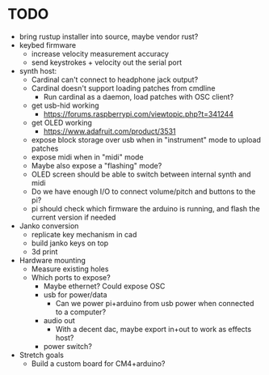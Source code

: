 # TODO
- bring rustup installer into source, maybe vendor rust?
- keybed firmware
  - increase velocity measurement accuracy
  - send keystrokes + velocity out the serial port
- synth host:
  - Cardinal can't connect to headphone jack output?
  - Cardinal doesn't support loading patches from cmdline
    - Run cardinal as a daemon, load patches with OSC client?
  - get usb-hid working
    - https://forums.raspberrypi.com/viewtopic.php?t=341244
  - get OLED working
    - https://www.adafruit.com/product/3531
  - expose block storage over usb when in "instrument" mode to upload patches
  - expose midi when in "midi" mode
  - Maybe also expose a "flashing" mode?
  - OLED screen should be able to switch between internal synth and midi
  - Do we have enough I/O to connect volume/pitch and buttons to the pi?
  - pi should check which firmware the arduino is running, and flash the current version if needed
- Janko conversion
  - replicate key mechanism in cad
  - build janko keys on top
  - 3d print
- Hardware mounting
  - Measure existing holes
  - Which ports to expose?
    - Maybe ethernet? Could expose OSC
    - usb for power/data
      - Can we power pi+arduino from usb power when connected to a computer?
    - audio out
      - With a decent dac, maybe export in+out to work as effects host?
    - power switch?
- Stretch goals
  - Build a custom board for CM4+arduino?
